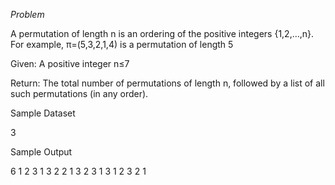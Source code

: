 *Problem*

A permutation of length n is an ordering of the positive integers {1,2,…,n}. For example, π=(5,3,2,1,4) is a permutation of length 5

Given: A positive integer n≤7

Return: The total number of permutations of length n, followed by a list of all such permutations (in any order).

Sample Dataset

3

Sample Output

6
1 2 3
1 3 2
2 1 3
2 3 1
3 1 2
3 2 1
